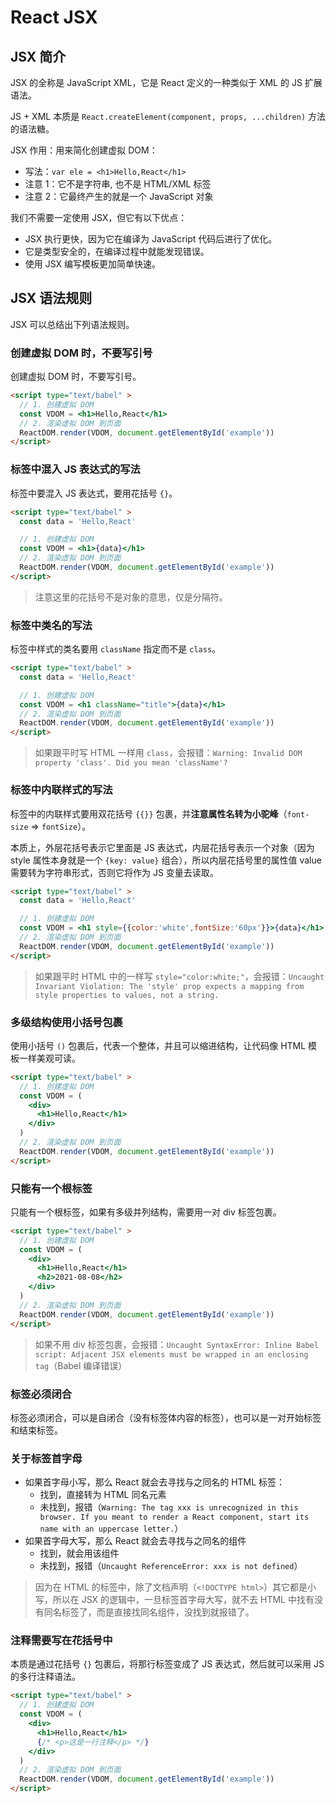 # React JSX

## JSX 简介

JSX 的全称是 JavaScript XML，它是 React 定义的一种类似于 XML 的 JS 扩展语法。

JS + XML 本质是 `React.createElement(component, props, ...children)` 方法的语法糖。

JSX 作用：用来简化创建虚拟 DOM：

* 写法：`var ele = <h1>Hello,React</h1>`
* 注意 1：它不是字符串, 也不是 HTML/XML 标签
* 注意 2：它最终产生的就是一个 JavaScript 对象

我们不需要一定使用 JSX，但它有以下优点：

* JSX 执行更快，因为它在编译为 JavaScript 代码后进行了优化。
* 它是类型安全的，在编译过程中就能发现错误。
* 使用 JSX 编写模板更加简单快速。

## JSX 语法规则

JSX 可以总结出下列语法规则。

### 创建虚拟 DOM 时，不要写引号

创建虚拟 DOM 时，不要写引号。

```html {3}
<script type="text/babel" >
  // 1. 创建虚拟 DOM
  const VDOM = <h1>Hello,React</h1>
  // 2. 渲染虚拟 DOM 到页面
  ReactDOM.render(VDOM, document.getElementById('example'))
</script>
```

### 标签中混入 JS 表达式的写法

标签中要混入 JS 表达式，要用花括号 `{}`。

```html {5}
<script type="text/babel" >
  const data = 'Hello,React'

  // 1. 创建虚拟 DOM
  const VDOM = <h1>{data}</h1>
  // 2. 渲染虚拟 DOM 到页面
  ReactDOM.render(VDOM, document.getElementById('example'))
</script>
```

> 注意这里的花括号不是对象的意思，仅是分隔符。

### 标签中类名的写法

标签中样式的类名要用 `className` 指定而不是 `class`。

```html {5}
<script type="text/babel" >
  const data = 'Hello,React'

  // 1. 创建虚拟 DOM
  const VDOM = <h1 className="title">{data}</h1>
  // 2. 渲染虚拟 DOM 到页面
  ReactDOM.render(VDOM, document.getElementById('example'))
</script>
```

> 如果跟平时写 HTML 一样用 `class`，会报错：`Warning: Invalid DOM property 'class'. Did you mean 'className'?`

### 标签中内联样式的写法

标签中的内联样式要用双花括号 `{{}}` 包裹，并**注意属性名转为小驼峰**（`font-size` => `fontSize`）。

本质上，外层花括号表示它里面是 JS 表达式，内层花括号表示一个对象（因为 style 属性本身就是一个 `{key: value}` 组合），所以内层花括号里的属性值 value 需要转为字符串形式，否则它将作为 JS 变量去读取。

```html {5}
<script type="text/babel" >
  const data = 'Hello,React'

  // 1. 创建虚拟 DOM
  const VDOM = <h1 style={{color:'white',fontSize:'60px'}}>{data}</h1>
  // 2. 渲染虚拟 DOM 到页面
  ReactDOM.render(VDOM, document.getElementById('example'))
</script>
```

> 如果跟平时 HTML 中的一样写 `style="color:white;"`，会报错：`Uncaught Invariant Violation: The 'style' prop expects a mapping from style properties to values, not a string.`

### 多级结构使用小括号包裹

使用小括号 `()` 包裹后，代表一个整体，并且可以缩进结构，让代码像 HTML 模板一样美观可读。

```html {3-7}
<script type="text/babel" >
  // 1. 创建虚拟 DOM
  const VDOM = (
    <div>
      <h1>Hello,React</h1>
    </div>
  )
  // 2. 渲染虚拟 DOM 到页面
  ReactDOM.render(VDOM, document.getElementById('example'))
</script>
```

### 只能有一个根标签

只能有一个根标签，如果有多级并列结构，需要用一对 div 标签包裹。

```html {4-7}
<script type="text/babel" >
  // 1. 创建虚拟 DOM
  const VDOM = (
    <div>
      <h1>Hello,React</h1>
      <h2>2021-08-08</h2>
    </div>
  )
  // 2. 渲染虚拟 DOM 到页面
  ReactDOM.render(VDOM, document.getElementById('example'))
</script>
```

> 如果不用 div 标签包裹，会报错：`Uncaught SyntaxError: Inline Babel script: Adjacent JSX elements must be wrapped in an enclosing tag`（Babel 编译错误）

### 标签必须闭合

标签必须闭合，可以是自闭合（没有标签体内容的标签），也可以是一对开始标签和结束标签。

### 关于标签首字母

* 如果首字母小写，那么 React 就会去寻找与之同名的 HTML 标签：
  * 找到，直接转为 HTML 同名元素
  * 未找到，报错（`Warning: The tag xxx is unrecognized in this browser. If you meant to render a React component, start its name with an uppercase letter.`）
* 如果首字母大写，那么 React 就会去寻找与之同名的组件
  * 找到，就会用该组件
  * 未找到，报错（`Uncaught ReferenceError: xxx is not defined`）

> 因为在 HTML 的标签中，除了文档声明（`<!DOCTYPE html>`）其它都是小写，所以在 JSX 的逻辑中，一旦标签首字母大写，就不去 HTML 中找有没有同名标签了，而是直接找同名组件，没找到就报错了。

### 注释需要写在花括号中

本质是通过花括号 `{}` 包裹后，将那行标签变成了 JS 表达式，然后就可以采用 JS 的多行注释语法。

```html
<script type="text/babel" >
  // 1. 创建虚拟 DOM
  const VDOM = (
    <div>
      <h1>Hello,React</h1>
      {/* <p>这是一行注释</p> */}
    </div>
  )
  // 2. 渲染虚拟 DOM 到页面
  ReactDOM.render(VDOM, document.getElementById('example'))
</script>
```


